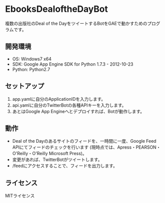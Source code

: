 EbooksDealoftheDayBot
========

複数の出版社のDeal of the DayをツイートするBotをGAEで動かすためのプログラムです。



開発環境
----------

* OS: Windows7 x64
* SDK: Google App Engine SDK for Python 1.7.3 - 2012-10-23
* Python: Python2.7


セットアップ
----------

1. app.yamlに自分のApplicationIDを入力します。
2. api.yamlに自分のTwitterBotの各種APIキーを入力します。
3. あとはGoogle App Engineへとデプロイすれば、Botが動作します。


動作
----------

* Deal of the Dayのあるサイトのフィードを、一時間に一度、Google Feed APIにてフィードのチェックを行います (現時点では、Apress・PEARSON・O'Reilly・O'Reilly Microsoft Press)。
* 変更があれば、TwitterBotがツイートします。
* /feedにアクセスすることで、フィードを出力します。


ライセンス
----------
MITライセンス

